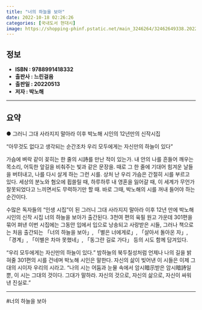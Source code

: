 ```yaml
---
title: "너의 하늘을 보아"
date: 2022-10-18 02:26:26
categories: [국내도서 현대시]
image: https://shopping-phinf.pstatic.net/main_3246264/32462649338.20220527053006.jpg
---
```


## **정보**

- **ISBN : 9788991418332**
- **출판사 : 느린걸음**
- **출판일 : 20220513**
- **저자 : 박노해**

------



## **요약**

● 그러니 그대 사라지지 말아라 이후 박노해 시인의 12년만의 신작시집

“아무것도 없다고 생각되는 순간조차
우리 모두에게는 자신만의 하늘이 있다”

가슴에 벼락 같이 꽂히는 한 줄의 시詩를 만난 적이 있는가. 내 안의 나를 흔들어 깨우는 목소리, 어둑한 앞길을 비춰주는 빛과 같은 문장을. 때로 그 한 줄에 기대어 힘겨운 날들을 버텨내고, 나를 다시 살게 하는 그런 시를. 상처 난 우리 가슴은 간절히 시를 부르고 있다. 세상의 분노와 혐오에 휩쓸릴 때, 하루하루 내 영혼을 잃어갈 때, 이 세계가 무언가 잘못되었다고 느끼면서도 무력하기만 할 때. 바로 그때, 박노해의 시를 꺼내 들어야 하는 순간이다.

수많은 독자들의 “인생 시집”이 된  그러니 그대 사라지지 말아라 이후 12년 만에 박노해 시인의 신작 시집 너의 하늘을 보아가 출간된다. 3천여 편의 육필 원고 가운데 301편을 묶어 펴낸 이번 시집에는 그동안 입에서 입으로 낭송되고 사랑받은 시들, 그러나 책으로는 처음 출간되는 「너의 하늘을 보아」, 「별은 너에게로」, 「살아서 돌아온 자」, 「경계」, 「이별은 차마 못했네」, 「동그란 길로 가다」 등의 시도 함께 담겨있다. 

“우리 모두에게는 자신만의 하늘이 있다.” 밤하늘의 북두칠성처럼 언제나 나의 길을 밝혀줄 301편의 시를 건네며 박노해 시인은 말한다. 자신의 삶이 빚어낸 이 시들은 이제 그대의 시이자 우리의 시라고. “나의 시는 어둠과 눈물 속에서 암시暗示받은 암시暗詩일 뿐, 이 시는 그대의 것이다. 그대가 말하라. 자신의 것으로, 자신의 삶으로, 자신이 싸워낸 진실로.”

------

#너의 하늘을 보아


